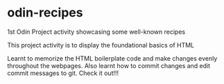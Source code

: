 # odin-recipes
1st Odin Project activity showcasing some well-known recipes

This project activity is to display the foundational basics of HTML

Learnt to memorize the HTML boilerplate code and make changes evenly throughout the webpages.
Also learnt how to commit changes and edit commit messages to git.
Check it out!!!